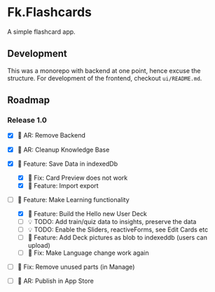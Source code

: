 # Fk.Flashcards
A simple flashcard app.

## Development
This was a monorepo with backend at one point, hence excuse the structure. For development of the frontend, checkout `ui/README.md`.

## Roadmap

### Release 1.0

- [x] 🚧 AR: Remove Backend
- [x] 🚧 AR: Cleanup Knowledge Base
- [x] 🚀 Feature: Save Data in indexedDb
  - [x] 🐛 Fix: Card Preview does not work
  - [x] 🚀 Feature: Import export
- [ ] 🚀 Feature: Make Learning functionality
  - [x] 🚀 Feature: Build the Hello new User Deck
  - [ ] 💡 TODO: Add train/quiz data to insights, preserve the data  
  - [ ] 💡 TODO: Enable the Sliders, reactiveForms, see Edit Cards etc
  - [ ] 🚀 Feature: Add Deck pictures as blob to indexeddb (users can upload)
  - [ ] 🐛 Fix: Make Language change work again
- [ ] 🐛 Fix: Remove unused parts (in Manage)
- [ ] 🚧 AR: Publish in App Store

